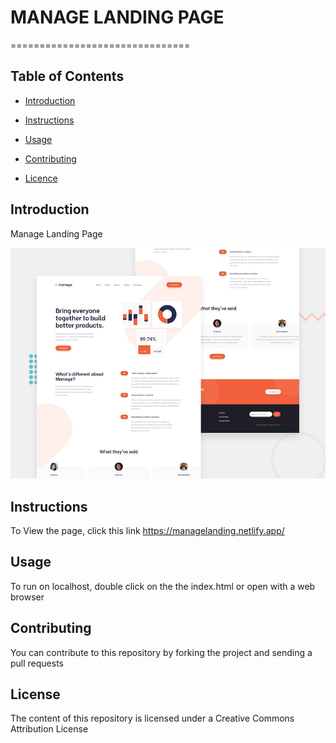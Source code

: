 # MANAGE LANDING PAGE

===============================

## Table of Contents

- [Introduction](#introduction)

- [Instructions](#instructions)

- [Usage](#usage)

- [Contributing](#contributing)

- [Licence](#usage)

## Introduction

Manage Landing Page

![Design preview for the Manage landing page coding challenge](./design/desktop-preview.jpg)

## Instructions

To View the page, click this link https://managelanding.netlify.app/

## Usage

To run on localhost, double click on the the index.html or open with a web browser

## Contributing

You can contribute to this repository by forking the project and sending a pull requests

## License

The content of this repository is licensed under a Creative Commons Attribution License
